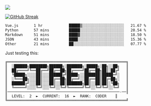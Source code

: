 ![](http://github-profile-summary-cards.vercel.app/api/cards/profile-details?username=sivori&theme=nightowl)

<a href="https://git.io/streak-stats"><img src="https://streak-stats.demolab.com?user=sivori&theme=nightowl&card_width=700&card_height=200" alt="GitHub Streak" /></a>

<!--START_SECTION:waka-->

```txt
Vue.js       1 hr            █████▒░░░░░░░░░░░░░░░░░░░   21.67 %
Python       57 mins         █████░░░░░░░░░░░░░░░░░░░░   20.54 %
Markdown     51 mins         ████▓░░░░░░░░░░░░░░░░░░░░   18.50 %
JSON         43 mins         ████░░░░░░░░░░░░░░░░░░░░░   15.36 %
Other        21 mins         ██░░░░░░░░░░░░░░░░░░░░░░░   07.77 %
```

<!--END_SECTION:waka-->

Just testing this:

<!--START_SECTION:streak-->


```
╔══════════════════════════════════════════════════════╗
║  ░██████╗████████╗██████╗░███████╗░█████╗░██╗░░██╗   ║
║  ██╔════╝╚══██╔══╝██╔══██╗██╔════╝██╔══██╗██║░██╔╝   ║
║  ╚█████╗░░░░██║░░░██████╔╝█████╗░░███████║█████═╝░   ║
║  ░╚═══██╗░░░██║░░░██╔══██╗██╔══╝░░██╔══██║██╔═██╗░   ║
║  ██████╔╝░░░██║░░░██║░░██║███████╗██║░░██║██║░╚██╗   ║
║  ╚═════╝░░░░╚═╝░░░╚═╝░░╚═╝╚══════╝╚═╝░░╚═╝╚═╝░░╚═╝   ║
║───────────────────────────────────────────────────-──║
║  LEVEL:  2  ►  CURRENT:  16  ►  RANK:  CODER    ║
╚══════════════════════════════════════════════════════╝
```

<!--END_SECTION:streak-->
